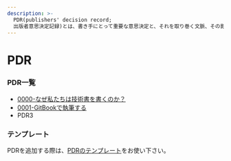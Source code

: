 ```yaml
---
description: >-
  PDR(publishers' decision record;
  出版者意思決定記録)とは、書き手にとって重要な意思決定と、それを取り巻く文脈、その影響について記録する文書である。
---
```


# PDR

### PDR一覧

* [0000-なぜ私たちは技術書を書くのか？](0000-why-do-we-write-technical-books.md)
* [0001-GitBookで執筆する](0001-write-with-gitbook.md)
* PDR3

### テンプレート

PDRを追加する際は、[PDRのテンプレート](__pdr-template.md)をお使い下さい。

